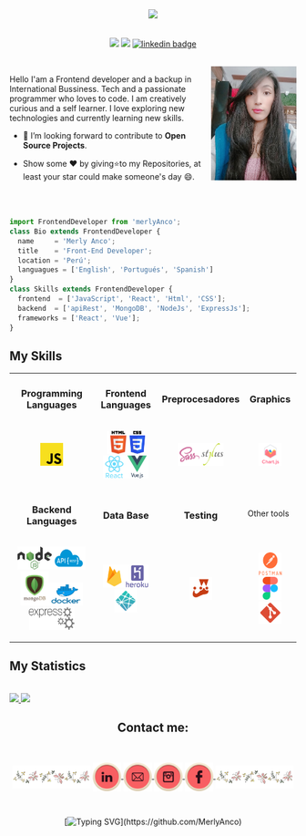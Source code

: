 <div align="center">
  <img src="./img/Banner Mer.gif"><br/>
<br/>

  ![](https://komarev.com/ghpvc/?username=MerlyAnco&color=ff69b4)
    <img src="https://img.shields.io/badge/Languages-English%20%26%20Portugués-ff69b4" />
    [![linkedin badge](https://img.shields.io/badge/tanyagupta0201-30302f?style=flat&logo=linkedin)](https://www.linkedin.com/in/tanyagupta0201)
</div>
<br/>

<img align='right' src="./img/foto.jpg" width="150" height="200">

Hello I'am a Frontend developer and a backup in International Bussiness. Tech and a passionate programmer who loves to code. I am creatively curious and a self learner. I love exploring new technologies and currently learning new skills.  <br> 

- 💬 I’m looking forward to contribute to **Open Source Projects**.

-  Show some ❤ by giving⭐to my Repositories, at least your star could make someone's day 😄.

<br><br>

```js
import FrontendDeveloper from 'merlyAnco';
class Bio extends FrontendDeveloper {
  name     = 'Merly Anco';
  title    = 'Front-End Developer';
  location = 'Perú';
  languagues = ['English', 'Portugués', 'Spanish']
}
class Skills extends FrontendDeveloper {
  frontend  = ['JavaScript', 'React', 'Html', 'CSS'];
  backend  = ['apiRest', 'MongoDB', 'NodeJs', 'ExpressJs'];
  frameworks = ['React', 'Vue'];
}
```
## My Skills

<div>

| | | | |
|--|--|--|--|
|<h3 align="center">Programming Languages</h3>|<h3 align="center">Frontend Languages</h3>|<h3 align="center">Preprocesadores</h3>|<h3 align="center">Graphics</h3>|
|<p align="center"><img title='Javascript' src='img/javascript.png' alt="javascript" width="40" height="40"/></a></p>|<p align="center"><a href="https://www.w3.org/html/" target="_blank" rel="noreferrer"><img title='Html5' src="img/html5.png"  alt="html5" width="40" height="40"/></a><a href="https://lenguajecss.com/css/" target="_blank" rel="noreferrer"><img title='Css3' src="img/css3.png"  alt="css3" width="27" height="40"/></a><a href="https://reactjs.org/" target="_blank" rel="noreferrer"><img title='react' src="img/react.svg    "  alt="react" width="40" height="40"/></a><a href="https://vuejs.org/" target="_blank" rel="noreferrer"><img title='vue' src="img/vue.svg"  alt="vue" width="40" height="40"/></a></p> |<p align=center><a href="https://sass-lang.com/" target="_blank" rel="noreferrer"><img title='sass' src="img/sass.svg"  alt="sass" width="40" height="40"/></a><a href="https://github.com/stylus/stylus" target="_blank" rel="noreferrer"><img title='stylus' src="img/stylus.png"  alt="stylus" width="40" height="40"/></a></p>|<p align="center"><a href="https://www.chartjs.org/" target="_blank" rel="noreferrer"><img title='chartjs' src="img/chart.svg"  alt="chartjs" width="40" height="40"/></a></p>|
|<h3 align="center">Backend Languages</h3>|<h3 align="center">Data Base</h3>|<h3 align="center">Testing</h3>|Other tools|
|<p align="center"><a href="https://nodejs.org/en/" target="_blank" rel="noreferrer"><img title='nodejs' src='img/node.png' alt="nodejs" width="60" height="40"/></a><a href="https://www.redhat.com/es/topics/api/what-is-a-rest-api" target="_blank" rel="noreferrer"><img title='api_rest' src='img/api_rest.png' alt="api_rest" width="60" height="40"/></a><a href="https://www.mongodb.org/html/" target="_blank" rel="noreferrer"><img title='mongodb' src='img/mongodb.png' alt="mongodb" width="50" height="60"/></a><a href="https://www.docker.com/" target="_blank" rel="noreferrer"><img title='docker' src='img/docker.png' alt="docker" width="60" height="40"/></a><a href="https://expressjs.com/" target="_blank" rel="noreferrer"><img title='expressjs' src='img/express-routing-logo.png' alt="expressjs" width="80" height="40"/></a></p>|<p align="center"><a href="https://firebase.google.com/" target="_blank" rel="noreferrer"><img title='firebase' src="img/firebase.svg"  alt="firebase" width="40" height="40"/></a><a href="https://www.heroku.com/" target="_blank" rel="noreferrer"><img title='heroku' src="img/heroku.svg"  alt="heroku" width="40" height="40"/></a><a href="https://www.netlify.com/" target="_blank" rel="noreferrer"><img title='netlify' src="img/netifly.svg"  alt="netlify" width="40" height="40"/></a></p>|<p align="center"><a href="https://jestjs.io/" target="_blank" rel="noreferrer"><img title='jestjs' src="img/jest.svg"  alt="jestjs" width="40" height="40"/></a></p>|<p align="center"><a href="https://www.postman.com/" target="_blank" rel="noreferrer"><img title='postman' src="img/postman-logo.png"  alt="postman" width="40" height="40"/></a> <a href="https://www.figma.com/" target="_blank" rel="noreferrer"><img title='figma' src="img/figma.svg"  alt="figma" width="40" height="40"/></a><a href="https://git-scm.com/" target="_blank" rel="noreferrer"><img title='git' src="img/git.svg"  alt="git" width="40" height="40"/></a>   </p>


</div>

## My Statistics

<br/>
<div align="left">
  <a href="https://abhigyantrips.dev/">
  <img width="49.5%" src="https://github-readme-stats.vercel.app/api?username=MerlyAnco&show_icons=true&theme=monokai&hide_border=true" />
    <img width="49.5%" src="https://github-readme-streak-stats.herokuapp.com/?user=MerlyAnco&theme=monokai&hide_border=true" />
  </a>
</div>

<h2 align="center">Contact me:</h2><br>

<p align="center">
<img align="center" title='LinkedIn' src="img/linea.gif" alt="Twitter" height="40"/>
  <a href="https://www.linkedin.com/in/merly-anco-porras-56917012b/" target="_blank">
    <img align="center" title='LinkedIn' src="img/linkedin.png" alt="Twitter" height="50" width="50" />
  </a>
  <a href="mailto:merly2257@gmail.com" target="_blank">
    <img align="center" title='Gmail' src="img/email.png" alt="Linkedin"  height="50" width="50" />
  </a>
  <a href="https://www.instagram.com/merly.anco/" target="_blank">
    <img align="center" title='Instagram' src="img/instagram.png" alt="Gmail" height="50" width="50" />
  </a>
  <a href="https://www.facebook.com/merly.ap22/" target="_blank">
    <img align="center" title='Facebook' src="img/fb.png" alt="Facebook" height="50" width="50" />
  </a>
  <img align="center" title='LinkedIn' src="img/linea.gif" alt="Twitter" height="40"/>
</p>
<br>

<div align="center">

[![Typing SVG](https://readme-typing-svg.herokuapp.com/?lines=Thanks+For+Visiting!!&center=true&color="ff69b4")](https://github.com/MerlyAnco)

</div>